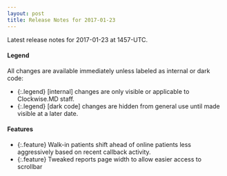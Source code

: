 ```yaml
---
layout: post
title: Release Notes for 2017-01-23
---
```


Latest release notes for 2017-01-23 at 1457-UTC.

<div class='legend' markdown='1'>

#### Legend

All changes are available immediately unless labeled as internal or dark code:

- {:.legend} [internal] changes are only visible or applicable to Clockwise.MD staff.
- {:.legend} [dark code] changes are hidden from general use until made visible at a later date.

</div>

<div class='features' markdown='1'>

#### Features

- {:.feature} Walk-in patients shift ahead of online patients less aggressively based on recent callback activity.
- {:.feature} Tweaked reports page width to allow easier access to scrollbar

</div>

